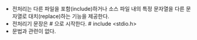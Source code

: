 - 전처리는 다른 파일을 포함(include)하거나 소스 파일 내의 특정 문자열을 다른 문자열로 대치(replace)하는 기능을 제공한다.
-  전처리기 문장은 # 으로 시작한다. # include <stdio.h>
- 문법과 관련이 없다.